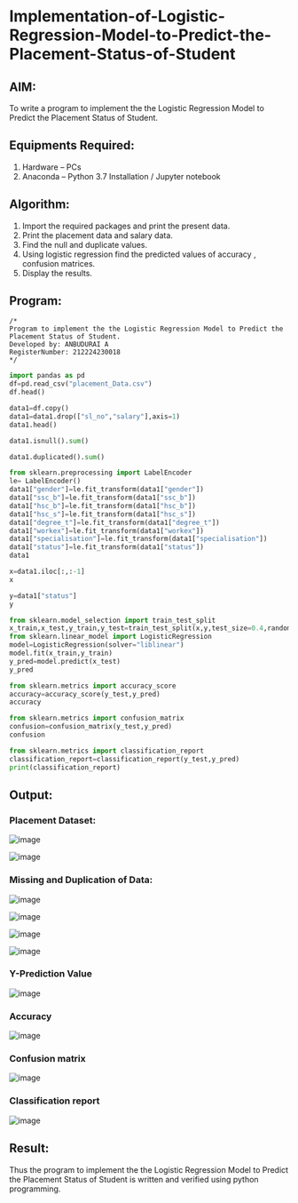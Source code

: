# Implementation-of-Logistic-Regression-Model-to-Predict-the-Placement-Status-of-Student

## AIM:
To write a program to implement the the Logistic Regression Model to Predict the Placement Status of Student.

## Equipments Required:
1. Hardware – PCs
2. Anaconda – Python 3.7 Installation / Jupyter notebook

## Algorithm:
1. Import the required packages and print the present data.
2. Print the placement data and salary data.
3. Find the null and duplicate values.
4. Using logistic regression find the predicted values of accuracy , confusion matrices.
5. Display the results.

## Program:
```
/*
Program to implement the the Logistic Regression Model to Predict the Placement Status of Student.
Developed by: ANBUDURAI A
RegisterNumber: 212224230018
*/
```
``` py
import pandas as pd
df=pd.read_csv("placement_Data.csv")
df.head()

data1=df.copy()
data1=data1.drop(["sl_no","salary"],axis=1)
data1.head()

data1.isnull().sum()

data1.duplicated().sum()

from sklearn.preprocessing import LabelEncoder
le= LabelEncoder()
data1["gender"]=le.fit_transform(data1["gender"])
data1["ssc_b"]=le.fit_transform(data1["ssc_b"])
data1["hsc_b"]=le.fit_transform(data1["hsc_b"])
data1["hsc_s"]=le.fit_transform(data1["hsc_s"])
data1["degree_t"]=le.fit_transform(data1["degree_t"])
data1["workex"]=le.fit_transform(data1["workex"])
data1["specialisation"]=le.fit_transform(data1["specialisation"])
data1["status"]=le.fit_transform(data1["status"])
data1

x=data1.iloc[:,:-1]
x

y=data1["status"]
y

from sklearn.model_selection import train_test_split
x_train,x_test,y_train,y_test=train_test_split(x,y,test_size=0.4,random_state=45)
from sklearn.linear_model import LogisticRegression
model=LogisticRegression(solver="liblinear")
model.fit(x_train,y_train)
y_pred=model.predict(x_test)
y_pred

from sklearn.metrics import accuracy_score
accuracy=accuracy_score(y_test,y_pred)
accuracy

from sklearn.metrics import confusion_matrix
confusion=confusion_matrix(y_test,y_pred)
confusion

from sklearn.metrics import classification_report
classification_report=classification_report(y_test,y_pred)
print(classification_report)
```


## Output:
### Placement Dataset:
![image](https://github.com/user-attachments/assets/1234ccf5-8739-46b0-9352-2daa3cb3ccef)

![image](https://github.com/user-attachments/assets/c1c40c9d-f3dc-4a59-8d83-98f439419996)

### Missing and Duplication of Data:

![image](https://github.com/user-attachments/assets/ee6e7fd9-a5b5-44ac-894c-2eafe15ebd61)

![image](https://github.com/user-attachments/assets/583370a6-0146-4377-9a2d-d47f21141dfc)

![image](https://github.com/user-attachments/assets/1d6d3491-9eb2-485d-86e1-798cd7346ca0)

![image](https://github.com/user-attachments/assets/0d1a995b-cb67-42e2-9282-a9229f32df69)

### Y-Prediction Value

![image](https://github.com/user-attachments/assets/5414c6bd-417c-4580-98ee-0a6188a25132)

### Accuracy

![image](https://github.com/user-attachments/assets/b7c44f4e-e6bd-4a37-a97c-689f4d640767)

### Confusion matrix
![image](https://github.com/user-attachments/assets/c5bbab00-adbe-4d2d-a78b-40a935b98d45)

### Classification report

![image](https://github.com/user-attachments/assets/8ec74e15-3a60-4d6e-ba41-a46ad77b2648)


## Result:
Thus the program to implement the the Logistic Regression Model to Predict the Placement Status of Student is written and verified using python programming.

